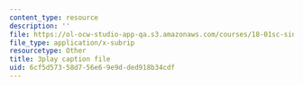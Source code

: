 ```yaml
---
content_type: resource
description: ''
file: https://ol-ocw-studio-app-qa.s3.amazonaws.com/courses/18-01sc-single-variable-calculus-fall-2010/6cf5d57358d756e69e9dded918b34cdf_Bv9kVDcj7yo.vtt
file_type: application/x-subrip
resourcetype: Other
title: 3play caption file
uid: 6cf5d573-58d7-56e6-9e9d-ded918b34cdf
---
```

